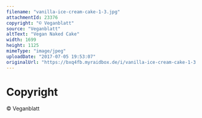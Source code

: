 ```yaml
---
filename: "vanilla-ice-cream-cake-1-3.jpg"
attachmentId: 23376
copyright: "© Veganblatt"
source: "Veganblatt"
altText: "Vegan Naked Cake"
width: 1699
height: 1125
mimeType: "image/jpeg"
uploadDate: "2017-07-05 19:53:07"
originalUrl: "https://bxq4fb.myraidbox.de/i/vanilla-ice-cream-cake-1-3.jpg"
---
```


# Copyright

© Veganblatt
